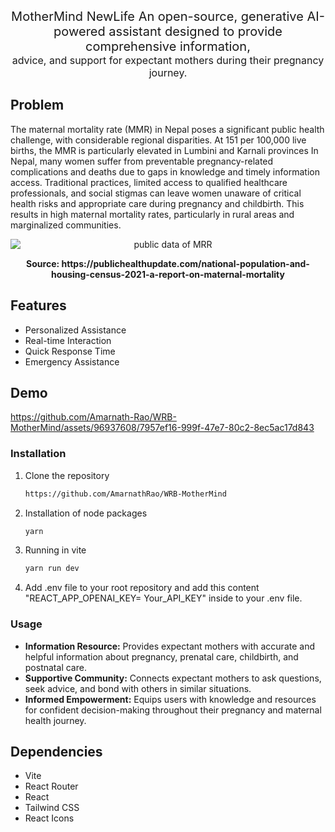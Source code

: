 <p align="center">
  <span style="font-size: 20px;">MotherMind NewLife An open-source, generative AI-powered assistant designed to provide comprehensive information,</span><br>
  <span style="font-size: 16px;">advice, and support for expectant mothers during their pregnancy journey.</span><br>
</p>




## Problem
The maternal mortality rate (MMR) in Nepal poses a significant public health challenge, with considerable regional disparities. At 151 per 100,000 live births, the MMR is particularly elevated in Lumbini and Karnali provinces  In Nepal, many women suffer from preventable pregnancy-related complications and deaths due to gaps in knowledge and timely information access. Traditional practices, limited access to qualified healthcare professionals, and social stigmas can leave women unaware of critical health risks and appropriate care during pregnancy and childbirth. This results in high maternal mortality rates, particularly in rural areas and marginalized communities.
<div style="text-align: center;">
    <img src="https://publichealthupdate.com/wp-content/uploads/2023/03/20-791x1024.jpg" alt="public data of MRR" style="display: block; margin: 0 auto;"/>
     <p style="font-weight: bold;">Source: <a href="https://publichealthupdate.com/national-population-and-housing-census-2021-a-report-on-maternal-mortality"></a>https://publichealthupdate.com/national-population-and-housing-census-2021-a-report-on-maternal-mortality</p>
</div>


## Features
 
- Personalized Assistance
- Real-time Interaction
- Quick Response Time
- Emergency Assistance


 
## Demo

https://github.com/Amarnath-Rao/WRB-MotherMind/assets/96937608/7957ef16-999f-47e7-80c2-8ec5ac17d843


### Installation

1. Clone the repository
 
   ```bash
   https://github.com/AmarnathRao/WRB-MotherMind
   ```

2. Installation of node packages

   ```bash
   yarn
   ```

3. Running in vite

   ```bash
   yarn run dev
   ```
4. Add .env file to your root repository and add this content "REACT_APP_OPENAI_KEY= Your_API_KEY" inside to your .env file.
   
### Usage
- **Information Resource:** Provides expectant mothers with accurate and helpful information about pregnancy, prenatal care, childbirth, and postnatal care.
- **Supportive Community:** Connects expectant mothers to ask questions, seek advice, and bond with others in similar situations.
- **Informed Empowerment:** Equips users with knowledge and resources for confident decision-making throughout their pregnancy and maternal health journey.

## Dependencies

- Vite
- React Router
- React
- Tailwind CSS
- React Icons

